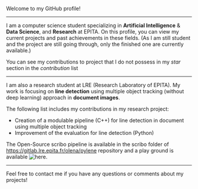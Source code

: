 Welcome to my GitHub profile!

---

I am a computer science student specializing in **Artificial Intelligence** & **Data Science**, and **Research** at EPITA. On this profile, you can view my current projects and past achievements in these fields. (As I am still student and the project are still going through, only the finished one are currently available.)

You can see my contributions to project that I do not possess in my *star* section in the *contribution* list

---

I am also a research student at LRE (Research Laboratory of EPITA). My work is focusing on **line detection** using multiple object tracking (without deep learning) approach in **document images**.

The following list includes my contributions in my research project:
- Creation of a modulable pipeline (C++) for line detection in document using multiple object tracking
- Improvement of the evaluation for line detection (Python)

The Open-Source scribo pipeline is available in the scribo folder of https://gitlab.lre.epita.fr/olena/pylene repository and a play ground is available ![here](https://github.com/Sefray/RDI2023-Seminar).

---

Feel free to contact me if you have any questions or comments about my projects!
